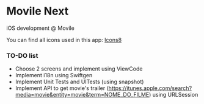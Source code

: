 # Movile Next

iOS development @ Movile



You can find all icons used in this app: [Icons8](https://icons8.com/icon/set/action/all)


### TO-DO list

- Choose 2 screens and implement using ViewCode
- Implement i18n using Swiftgen
- Implement Unit Tests and UITests (using snapshot)
- Implement API to get movie's trailer (https://itunes.apple.com/search?media=movie&entity=movie&term=NOME_DO_FILME) using URLSession
